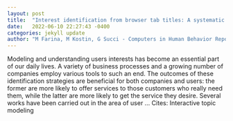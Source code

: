 ```yaml
---
layout: post
title:  "Interest identification from browser tab titles: A systematic literature review"
date:   2022-06-10 22:27:43 -0400
categories: jekyll update
author: "M Farina, M Kostin, G Succi - Computers in Human Behavior Reports, 2022"
---
```

Modeling and understanding users interests has become an essential part of our daily lives. A variety of business processes and a growing number of companies employ various tools to such an end. The outcomes of these identification strategies are beneficial for both companies and users: the former are more likely to offer services to those customers who really need them, while the latter are more likely to get the service they desire. Several works have been carried out in the area of user …
Cites: ‪Interactive topic modeling‬  